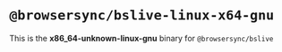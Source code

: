 # `@browsersync/bslive-linux-x64-gnu`

This is the **x86_64-unknown-linux-gnu** binary for `@browsersync/bslive`
